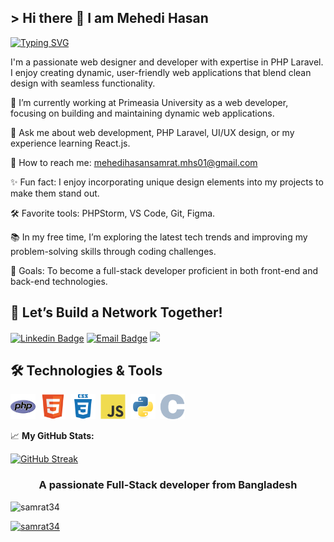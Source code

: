 ## > Hi there 👋  I am Mehedi Hasan
 
[![Typing SVG](https://readme-typing-svg.demolab.com?font=Fira+Code&weight=600&size=18&duration=5000&pause=1000&color=005700&width=800&lines=Creating+dynamic+web+experiences+with+code+%F0%9F%9A%80+and+design+%F0%9F%8C%88)](https://github.com/mehedihasan)


I'm a passionate web designer and developer with expertise in PHP Laravel. I enjoy creating dynamic, user-friendly web applications that blend clean design with seamless functionality.

🚀 I’m currently working at Primeasia University as a web developer, focusing on building and maintaining dynamic web applications.

💬 Ask me about web development, PHP Laravel, UI/UX design, or my experience learning React.js.

📧 How to reach me: mehedihasansamrat.mhs01@gmail.com

✨ Fun fact: I enjoy incorporating unique design elements into my projects to make them stand out.

🛠️ Favorite tools: PHPStorm, VS Code, Git, Figma.

📚 In my free time, I’m exploring the latest tech trends and improving my problem-solving skills through coding challenges.

🎯 Goals: To become a full-stack developer proficient in both front-end and back-end technologies.


## 🤝 Let’s Build a Network Together! 
[![Linkedin Badge](https://img.shields.io/badge/LinkedIn-0077B5?style=for-the-badge&logo=linkedin&logoColor=white)](https://www.linkedin.com/in/mehedihasan/)
[![Email Badge](https://img.shields.io/badge/Email-D14836?style=for-the-badge&logo=gmail&logoColor=white)](mailto:mehedihasansamrat.mhs01@gmail.com)
[![](https://visitcount.itsvg.in/api?id=mehedihasan&label=Profile%20Views&color=0&icon=1&pretty=true)](https://github.com/mehedihasan)



## 🛠️ Technologies & Tools

<div>
  <img src="https://github.com/devicons/devicon/blob/master/icons/php/php-original.svg" title="PHP" alt="PHP" width="40" height="40"/>&nbsp;
  <img src="https://github.com/devicons/devicon/blob/master/icons/html5/html5-original.svg" title="HTML5" alt="HTML" width="40" height="40"/>&nbsp;
  <img src="https://github.com/devicons/devicon/blob/master/icons/css3/css3-plain-wordmark.svg" title="CSS3" alt="CSS" width="40" height="40"/>&nbsp;
  <img src="https://github.com/devicons/devicon/blob/master/icons/javascript/javascript-original.svg" title="JavaScript" alt="JavaScript" width="40" height="40"/>&nbsp;
  <img src="https://github.com/devicons/devicon/blob/master/icons/python/python-original.svg" title="Python" alt="Python" width="40" height="40"/>&nbsp;
  <img src="https://github.com/devicons/devicon/blob/master/icons/c/c-original.svg" title="C" alt="C" width="40" height="40"/>
</div>


📈 **My GitHub Stats:**


[![GitHub Streak](http://github-readme-streak-stats.herokuapp.com?user=Samrat34)](https://git.io/streak-stats)



<h3 align="center">A passionate <b> Full-Stack</b> developer from Bangladesh</h3>

<p align="left"> <img src="https://komarev.com/ghpvc/?username=samrat34&label=Profile%20views&color=0e75b6&style=flat" alt="samrat34" /> </p>

<p align="left"> <a href="https://github.com/ryo-ma/github-profile-trophy"><img src="https://github-profile-trophy.vercel.app/?username=samrat34" alt="samrat34" /></a> </p>



